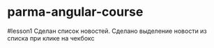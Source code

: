 # parma-angular-course

#lesson1
Сделан список новостей.
Сделано выделение новости из списка при клике на чекбокс
